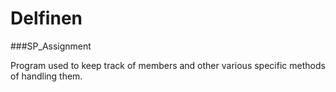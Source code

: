 # Delfinen
###SP_Assignment

Program used to keep track of members and other various specific methods of handling them.
